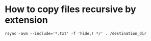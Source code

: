 # How to copy files recursive by extension

```
rsync -avm --include='*.txt' -f 'hide,! */' . /destination_dir
```
